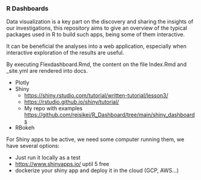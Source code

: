 ### R Dashboards

Data visualization is a key part on the discovery and sharing the insights of our investigations, this repository aims to give an overview of the typical packages used in R to build such apps, being some of them interactive.

It can be beneficial the analyses into a web application, especially when interactive exploration of the results are useful.

By executing Flexdashboard.Rmd, the content on the file Index.Rmd and _site.yml are rendered into docs.

* Plotly
* Shiny 
  - <https://shiny.rstudio.com/tutorial/written-tutorial/lesson3/>
  - <https://rstudio.github.io/shiny/tutorial/>
  - My repo with examples <https://github.com/reisikei/R_Dashboard/tree/main/shiny_dashboards>
* RBokeh

For Shiny apps to be active, we need some computer running them, we have several options:

* Just run it locally as a test
* <https://www.shinyapps.io/> uptil 5 free
* dockerize your shiny app and deploy it in the cloud (GCP, AWS...)
